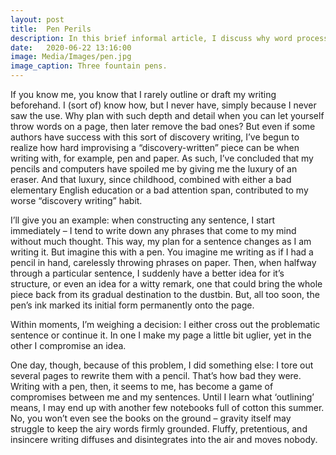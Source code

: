 ```yaml
---
layout: post
title:  Pen Perils
description: In this brief informal article, I discuss why word processors and otherwise erasable writing instruments may not help us grow as concise, deeply-thinking writers.
date:   2020-06-22 13:16:00
image: Media/Images/pen.jpg
image_caption: Three fountain pens.
---
```

If you know me, you know that I rarely outline or draft my writing beforehand. I (sort of) know how, but I never have, simply because I never saw the use. Why plan with such depth and detail when you can let yourself throw words on a page, then later remove the bad ones? But even if some authors have success with this sort of discovery writing, I’ve begun to realize how hard improvising a “discovery-written” piece can be when writing with, for example, pen and paper. As such, I’ve concluded that my pencils and computers have spoiled me by giving me the luxury of an eraser. And that luxury, since childhood, combined with either a bad elementary English education or a bad attention span, contributed to my worse “discovery writing” habit.

I’ll give you an example: when constructing any sentence, I start immediately – I tend to write down any phrases that come to my mind without much thought. This way, my plan for a sentence changes as I am writing it. But imagine this with a pen. You imagine me writing as if I had a pencil in hand, carelessly throwing phrases on paper. Then, when halfway through a particular sentence, I suddenly have a better idea for it’s structure, or even an idea for a witty remark, one that could bring the whole piece back from its gradual destination to the dustbin. But, all too soon, the pen’s ink marked its initial form permanently onto the page.

Within moments, I’m weighing a decision: I either cross out the problematic sentence or continue it. In one I make my page a little bit uglier, yet in the other I compromise an idea.

One day, though, because of this problem, I did something else: I tore out several pages to rewrite them with a pencil. That’s how bad they were. Writing with a pen, then, it seems to me, has become a game of compromises between me and my sentences. Until I learn what ‘outlining’ means, I may end up with another few notebooks full of cotton this summer. No, you won’t even see the books on the ground – gravity itself may struggle to keep the airy words firmly grounded. Fluffy, pretentious, and insincere writing diffuses and disintegrates into the air and moves nobody.
